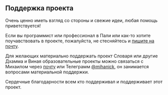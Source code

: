 
## Поддержка проекта

Очень ценно иметь взгляд со стороны и свежие идеи, любая помощь приветствуется! 

Если вы программист или профессионал в Пали или как-то хотите поучавствовать в проекте, пожалуйста, не стесняйтесь и [пишите на почту](mailto:devamitta@sasanarakkha.org).

Для желающих материально поддержать проект Словаря или другие Дхамма и Виная образовательные проекты можно связаться с Михаилом через [почту](mailto:troshin.mike@gmail.com) или Телеграмм [@mihanick](https://t.me/mihanick), он занимается вопросами материальной поддержки.

Сердечные благодарности всем кто поддерживал и поддерживает этот проект.
